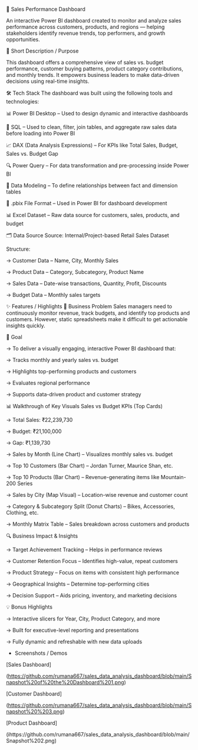 🚀 Sales Performance Dashboard

An interactive Power BI dashboard created to monitor and analyze sales performance across customers, products, and regions — helping stakeholders identify revenue trends, top performers, and growth opportunities.

📌 Short Description / Purpose

This dashboard offers a comprehensive view of sales vs. budget performance, customer buying patterns, product category contributions, and monthly trends. It empowers business leaders to make data-driven decisions using real-time insights.

🛠 Tech Stack
The dashboard was built using the following tools and technologies:

📊 Power BI Desktop – Used to design dynamic and interactive dashboards

🧮 SQL – Used to clean, filter, join tables, and aggregate raw sales data before loading into Power BI

📈 DAX (Data Analysis Expressions) – For KPIs like Total Sales, Budget, Sales vs. Budget Gap

🔍 Power Query – For data transformation and pre-processing inside Power BI

🔗 Data Modeling – To define relationships between fact and dimension tables

📁 .pbix File Format – Used in Power BI for dashboard development

📊 Excel Dataset – Raw data source for customers, sales, products, and budget

🗂️ Data Source
Source: Internal/Project-based Retail Sales Dataset

Structure:

-> Customer Data – Name, City, Monthly Sales

-> Product Data – Category, Subcategory, Product Name

-> Sales Data – Date-wise transactions, Quantity, Profit, Discounts

-> Budget Data – Monthly sales targets

✨ Features / Highlights
💼 Business Problem
Sales managers need to continuously monitor revenue, track budgets, and identify top products and customers. However, static spreadsheets make it difficult to get actionable insights quickly.

🎯 Goal

-> To deliver a visually engaging, interactive Power BI dashboard that:

-> Tracks monthly and yearly sales vs. budget

-> Highlights top-performing products and customers

-> Evaluates regional performance

-> Supports data-driven product and customer strategy

📊 Walkthrough of Key Visuals
Sales vs Budget KPIs (Top Cards)

-> Total Sales: ₹22,239,730

-> Budget: ₹21,100,000

-> Gap: ₹1,139,730

-> Sales by Month (Line Chart) – Visualizes monthly sales vs. budget

-> Top 10 Customers (Bar Chart) – Jordan Turner, Maurice Shan, etc.

-> Top 10 Products (Bar Chart) – Revenue-generating items like Mountain-200 Series

-> Sales by City (Map Visual) – Location-wise revenue and customer count

-> Category & Subcategory Split (Donut Charts) – Bikes, Accessories, Clothing, etc.

-> Monthly Matrix Table – Sales breakdown across customers and products

🔍 Business Impact & Insights

-> Target Achievement Tracking – Helps in performance reviews

-> Customer Retention Focus – Identifies high-value, repeat customers

-> Product Strategy – Focus on items with consistent high performance

-> Geographical Insights – Determine top-performing cities

-> Decision Support – Aids pricing, inventory, and marketing decisions

💡 Bonus Highlights

-> Interactive slicers for Year, City, Product Category, and more

-> Built for executive-level reporting and presentations

-> Fully dynamic and refreshable with new data uploads

* Screenshots / Demos

[Sales Dashboard] 

(https://github.com/rumana667/sales_data_analysis_dashboard/blob/main/Snapshot%20of%20the%20Dashboard%201.png)

[Customer Dashboard] 

(https://github.com/rumana667/sales_data_analysis_dashboard/blob/main/Snapshot%20%203.png)

[Product Dashboard] 

(ihttps://github.com/rumana667/sales_data_analysis_dashboard/blob/main/Snapshot%202.png)
